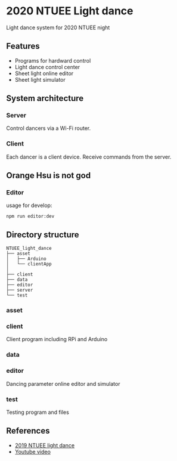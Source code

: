 # 2020 NTUEE Light dance
Light dance system for 2020 NTUEE night

## Features
- Programs for hardward control
- Light dance control center
- Sheet light online editor
- Sheet light simulator

## System architecture

### Server
Control dancers via a Wi-Fi router. 

### Client
Each dancer is a client device. Receive commands from the server.

## Orange Hsu is not god

### Editor
usage for develop:

``` npm run editor:dev ```

## Directory structure
```
NTUEE_light_dance
├── asset
│   ├── Arduino
│   └── clientApp
│
├── client
├── data
├── editor
├── server
└── test
```

### asset
### client
Client program including RPi and Arduino 

### data
### editor
Dancing parameter online editor and simulator

### test
Testing program and files

## References
- [2019 NTUEE light dance](https://github.com/andyh0913/NTUEE_light_dance)
- [Youtube video](https://www.youtube.com/watch?v=5fHv55kS9Lo)